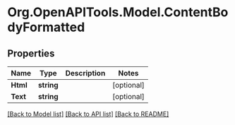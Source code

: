 # Org.OpenAPITools.Model.ContentBodyFormatted
## Properties

Name | Type | Description | Notes
------------ | ------------- | ------------- | -------------
**Html** | **string** |  | [optional] 
**Text** | **string** |  | [optional] 

[[Back to Model list]](../README.md#documentation-for-models) [[Back to API list]](../README.md#documentation-for-api-endpoints) [[Back to README]](../README.md)

